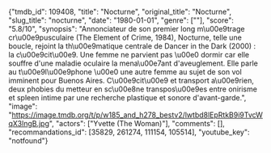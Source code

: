 {"tmdb_id": 109408, "title": "Nocturne", "original_title": "Nocturne", "slug_title": "nocturne", "date": "1980-01-01", "genre": [""], "score": "5.8/10", "synopsis": "Annonciateur de son premier long m\u00e9trage cr\u00e9pusculaire (The Element of Crime, 1984), Nocturne, telle une boucle, rejoint la th\u00e9matique centrale de Dancer in the Dark (2000) : la c\u00e9cit\u00e9. Une femme ne parvient pas \u00e0 dormir car elle souffre d'une maladie oculaire la mena\u00e7ant d'aveuglement. Elle parle au t\u00e9l\u00e9phone \u00e0 une autre femme au sujet de son vol imminent pour Buenos Aires. C\u00e9cit\u00e9 et transport a\u00e9rien, deux phobies du metteur en sc\u00e8ne transpos\u00e9es entre onirisme et spleen intime par une recherche plastique et sonore d'avant-garde.", "image": "https://image.tmdb.org/t/p/w185_and_h278_bestv2/lwtbd8lEpRtkB9i9TvcWqX3lngB.jpg", "actors": ["Yvette (The Woman)"], "comments": [], "recommandations_id": [35829, 261274, 111154, 105514], "youtube_key": "notfound"}